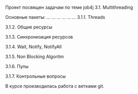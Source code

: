 Проект посвящен задачам по теме job4j  3.1. Multithreading

Основные пакеты:
...
...
...
...
...
...
3.1.1. Threads

3.1.2. Общие ресурсы

3.1.3. Синхронизация ресурсов

3.1.4. Wait, Notify, NotifyAll

3.1.5. Non Blocking Algoritm

3.1.6. Пулы

3.1.7. Контрольные вопросы

В курсе производилась работа с ветками git.